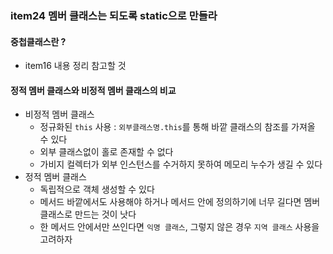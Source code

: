 ### item24 멤버 클래스는 되도록 static으로 만들라

#### 중첩클래스란 ?
 - item16 내용 정리 참고할 것 
 
#### 정적 멤버 클래스와 비정적 멤버 클래스의 비교
- 비정적 멤버 클래스  
  - 정규화된 `this` 사용 : `외부클래스명.this`를 통해 바깥 클래스의 참조를 가져올 수 있다 
  - 외부 클래스없이 홀로 존재할 수 없다
  - 가비지 컬렉터가 외부 인스턴스를 수거하지 못하여 메모리 누수가 생길 수 있다
- 정적 멤버 클래스
  - 독립적으로 객체 생성할 수 있다
  - 메서드 바깥에서도 사용해야 하거나 메서드 안에 정의하기에 너무 길다면 멤버 클래스로 만드는 것이 낫다
  - 한 메서드 안에서만 쓰인다면 `익명 클래스`, 그렇지 않은 경우 `지역 클래스` 사용을 고려하자
